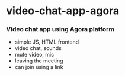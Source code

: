 # video-chat-app-agora

### Video chat app using Agora platform

- simple JS, HTML frontend
- video chat, sounds
- mute video, mic 
- leaving the meeting
- can join using a link
